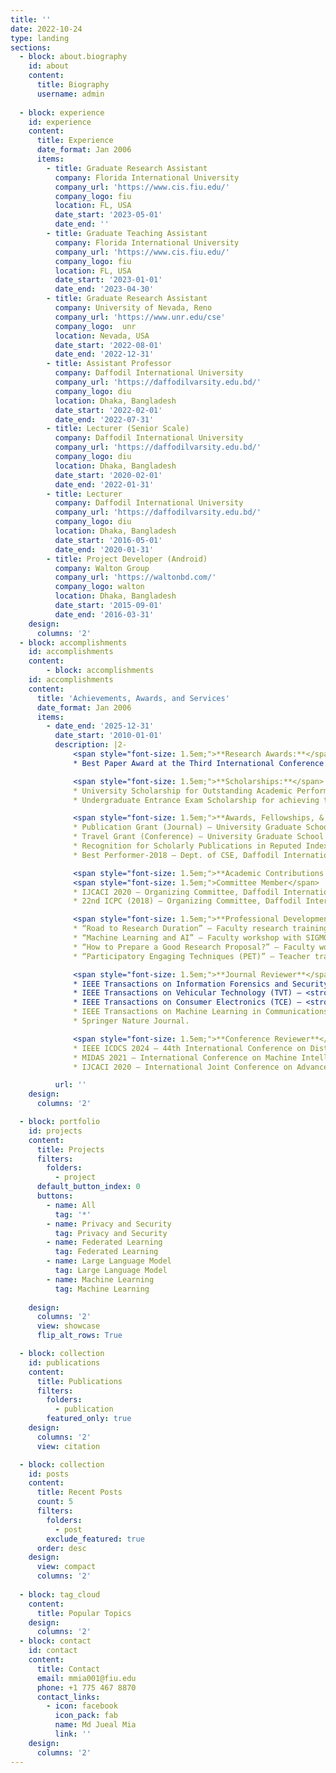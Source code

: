 ```yaml
---
title: ''
date: 2022-10-24
type: landing
sections:
  - block: about.biography
    id: about
    content:
      title: Biography
      username: admin
  
  - block: experience
    id: experience
    content:
      title: Experience
      date_format: Jan 2006
      items:
        - title: Graduate Research Assistant
          company: Florida International University
          company_url: 'https://www.cis.fiu.edu/'
          company_logo: fiu
          location: FL, USA
          date_start: '2023-05-01'
          date_end: ''
        - title: Graduate Teaching Assistant
          company: Florida International University
          company_url: 'https://www.cis.fiu.edu/'
          company_logo: fiu
          location: FL, USA
          date_start: '2023-01-01'
          date_end: '2023-04-30'   
        - title: Graduate Research Assistant
          company: University of Nevada, Reno
          company_url: 'https://www.unr.edu/cse'
          company_logo:  unr
          location: Nevada, USA
          date_start: '2022-08-01'
          date_end: '2022-12-31'
        - title: Assistant Professor
          company: Daffodil International University
          company_url: 'https://daffodilvarsity.edu.bd/'
          company_logo: diu
          location: Dhaka, Bangladesh
          date_start: '2022-02-01'
          date_end: '2022-07-31'
        - title: Lecturer (Senior Scale)
          company: Daffodil International University
          company_url: 'https://daffodilvarsity.edu.bd/'
          company_logo: diu
          location: Dhaka, Bangladesh
          date_start: '2020-02-01'
          date_end: '2022-01-31'
        - title: Lecturer
          company: Daffodil International University
          company_url: 'https://daffodilvarsity.edu.bd/'
          company_logo: diu
          location: Dhaka, Bangladesh
          date_start: '2016-05-01'
          date_end: '2020-01-31'
        - title: Project Developer (Android)
          company: Walton Group
          company_url: 'https://waltonbd.com/'
          company_logo: walton
          location: Dhaka, Bangladesh
          date_start: '2015-09-01'
          date_end: '2016-03-31'               
    design:
      columns: '2'
  - block: accomplishments
    id: accomplishments
    content:
        - block: accomplishments
    id: accomplishments
    content:
      title: 'Achievements, Awards, and Services'
      date_format: Jan 2006
      items:
        - date_end: '2025-12-31'
          date_start: '2010-01-01'
          description: |2-
              <span style="font-size: 1.5em;">**Research Awards:**</span>
              * Best Paper Award at the Third International Conference on Smart Systems: Innovations in Computing (SSIC), Springer (2021).

              <span style="font-size: 1.5em;">**Scholarships:**</span>
              * University Scholarship for Outstanding Academic Performance (2010–2014).
              * Undergraduate Entrance Exam Scholarship for achieving the top position (2010–2011).

              <span style="font-size: 1.5em;">**Awards, Fellowships, & Grants:**</span>
              * Publication Grant (Journal) — University Graduate School, Florida International University (2024, 2025).
              * Travel Grant (Conference) — University Graduate School & Knight Foundation School of Computing and Information Sciences (KFSCIS), FIU (2024, 2025).
              * Recognition for Scholarly Publications in Reputed Indexed Journals — Daffodil International University (2020, 2021, 2022).
              * Best Performer-2018 — Dept. of CSE, Daffodil International University (2018).

              <span style="font-size: 1.5em;">**Academic Contributions:**</span><br>
              <span style="font-size: 1.5em;">Committee Member</span>
              * IJCACI 2020 — Organizing Committee, Daffodil International University, Bangladesh; Jahangirnagar University, Bangladesh; South Asian University, India.
              * 22nd ICPC (2018) — Organizing Committee, Daffodil International University.

              <span style="font-size: 1.5em;">**Professional Development:**</span>
              * “Road to Research Duration” — Faculty research training, Dept. of CSE, Daffodil International University (26 Dec 2018).
              * “Machine Learning and AI” — Faculty workshop with SIGMOID, DIU (5–6 May 2018).
              * “How to Prepare a Good Research Proposal?” — Faculty workshop, DIU (17 Dec 2017).
              * “Participatory Engaging Techniques (PET)” — Teacher training, DIU (2017).

              <span style="font-size: 1.5em;">**Journal Reviewer**</span>
              * IEEE Transactions on Information Forensics and Security (TIFS) — <strong>Impact Factor: 6.3</strong>.
              * IEEE Transactions on Vehicular Technology (TVT) — <strong>Impact Factor: 6.1</strong>.
              * IEEE Transactions on Consumer Electronics (TCE) — <strong>Impact Factor: 4.3</strong>.
              * IEEE Transactions on Machine Learning in Communications and Networking Information (TMLCN).
              * Springer Nature Journal.

              <span style="font-size: 1.5em;">**Conference Reviewer**</span>
              * IEEE ICDCS 2024 — 44th International Conference on Distributed Computing Systems, Jersey City, NJ, USA.
              * MIDAS 2021 — International Conference on Machine Intelligence and Data Science Applications, Springer, Comilla University, Bangladesh.
              * IJCACI 2020 — International Joint Conference on Advances in Computational Intelligence, DIU, JU, SAU.

          url: ''
    design:
      columns: '2'

  - block: portfolio
    id: projects
    content:
      title: Projects
      filters:
        folders:
          - project
      default_button_index: 0
      buttons:
        - name: All
          tag: '*'
        - name: Privacy and Security
          tag: Privacy and Security
        - name: Federated Learning
          tag: Federated Learning
        - name: Large Language Model
          tag: Large Language Model   
        - name: Machine Learning
          tag: Machine Learning
    
    design:
      columns: '2'
      view: showcase
      flip_alt_rows: True

  - block: collection
    id: publications
    content:
      title: Publications
      filters:
        folders:
          - publication
        featured_only: true
    design:
      columns: '2'
      view: citation

  - block: collection
    id: posts
    content:
      title: Recent Posts
      count: 5
      filters:
        folders:
          - post
        exclude_featured: true
      order: desc
    design:
      view: compact
      columns: '2'
  
  - block: tag_cloud
    content:
      title: Popular Topics
    design:
      columns: '2'
  - block: contact
    id: contact
    content:
      title: Contact
      email: mmia001@fiu.edu
      phone: +1 775 467 8870
      contact_links:
        - icon: facebook
          icon_pack: fab
          name: Md Jueal Mia
          link: ''
    design:
      columns: '2'
---
```

